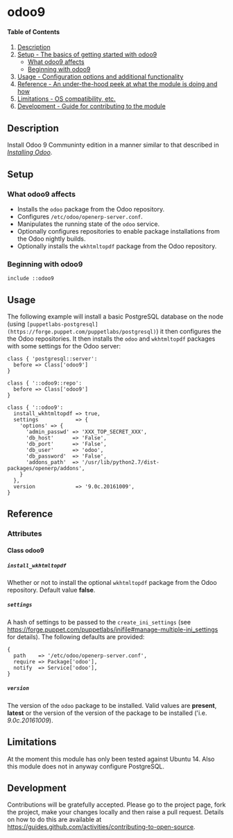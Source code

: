 # odoo9

#### Table of Contents

1. [Description](#description)
1. [Setup - The basics of getting started with odoo9](#setup)
    * [What odoo9 affects](#what-odoo9-affects)
    * [Beginning with odoo9](#beginning-with-odoo9)
1. [Usage - Configuration options and additional functionality](#usage)
1. [Reference - An under-the-hood peek at what the module is doing and how](#reference)
1. [Limitations - OS compatibility, etc.](#limitations)
1. [Development - Guide for contributing to the module](#development)

## Description

Install Odoo 9 Communinty edition in a manner similar to that described in
*[Installing Odoo](https://www.odoo.com/documentation/9.0/setup/install.html)*.

## Setup

### What odoo9 affects

* Installs the `odoo` package from the Odoo repository.
* Configures `/etc/odoo/openerp-server.conf`.
* Manipulates the running state of the `odoo` service.
* Optionally configures repositories to enable package installations from
  the Odoo nightly builds.
* Optionally installs the `wkhtmltopdf` package from the Odoo repository.

### Beginning with odoo9

```puppet
include ::odoo9
```

## Usage

The following example will install a basic PostgreSQL database on the
node (using
`[puppetlabs-postgresql](https://forge.puppet.com/puppetlabs/postgresql)`)
it then configures the the Odoo repositories.  It then installs the
`odoo` and `wkhtmltopdf` packages with some settings for the Odoo
server:

```puppet
class { 'postgresql::server':
  before => Class['odoo9']
}

class { '::odoo9::repo':
  before => Class['odoo9']
}

class { '::odoo9':
  install_wkhtmltopdf => true,
  settings            => {
    'options' => {
      'admin_passwd' => 'XXX_TOP_SECRET_XXX',
      'db_host'      => 'False',
      'db_port'      => 'False',
      'db_user'      => 'odoo',
      'db_password'  => 'False',
      'addons_path'  => '/usr/lib/python2.7/dist-packages/openerp/addons',
    }
  },
  version             => '9.0c.20161009',
}
```

## Reference

### Attributes

#### Class odoo9

##### `install_wkhtmltopdf`
Whether or not to install the optional `wkhtmltopdf` package from the Odoo
repository.
Default value **false**.

##### `settings`
A hash of settings to be passed to the `create_ini_settings` (see
https://forge.puppet.com/puppetlabs/inifile#manage-multiple-ini_settings
for details).  The following defaults are provided:

```puppet
{
  path    => '/etc/odoo/openerp-server.conf',
  require => Package['odoo'],
  notify  => Service['odoo'],
}
```

##### `version`
The version of the `odoo` package to be installed.  Valid values are
**present**, **latest** or the version of the version of the package to be
installed ('i.e. *9.0c.20161009*).

## Limitations

At the moment this module has only been tested against Ubuntu 14.  Also this
module does not in anyway configure PostgreSQL.

## Development

Contributions will be gratefully accepted. Please go to the project page, fork
the project, make your changes locally and then raise a pull request. Details
on how to do this are available at
https://guides.github.com/activities/contributing-to-open-source.
